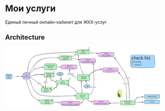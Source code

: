 # Мои услуги

Единый личный онлайн-кабинет для ЖКХ-услуг 

## Architecture

![arch](./.github/arch.svg)